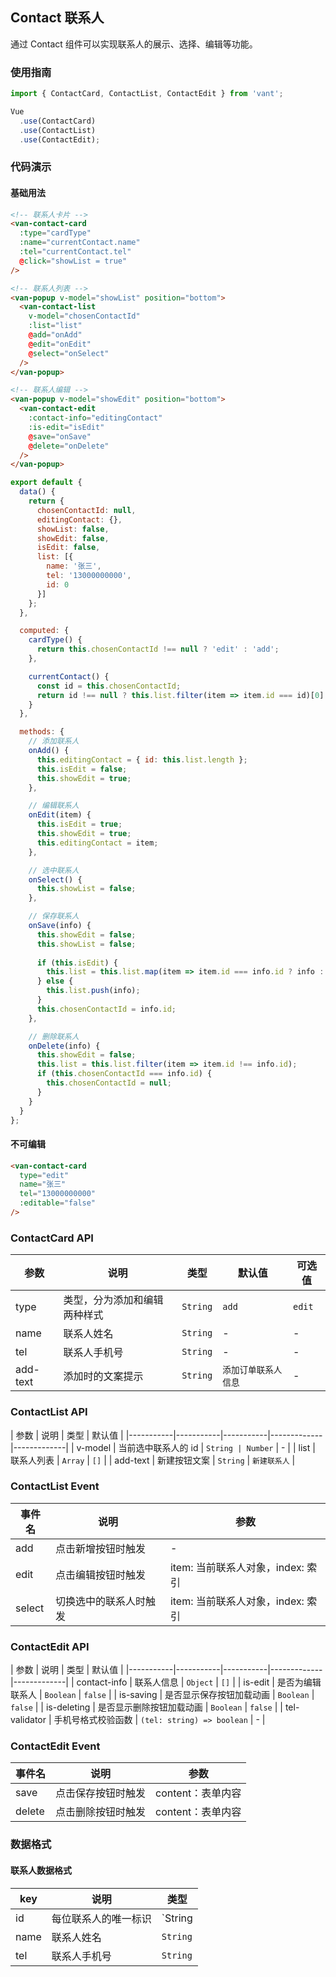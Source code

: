 ## Contact 联系人
通过 Contact 组件可以实现联系人的展示、选择、编辑等功能。

### 使用指南
``` javascript
import { ContactCard, ContactList, ContactEdit } from 'vant';

Vue
  .use(ContactCard)
  .use(ContactList)
  .use(ContactEdit);
```

### 代码演示

#### 基础用法

```html
<!-- 联系人卡片 -->
<van-contact-card
  :type="cardType"
  :name="currentContact.name"
  :tel="currentContact.tel"
  @click="showList = true"
/>

<!-- 联系人列表 -->
<van-popup v-model="showList" position="bottom">
  <van-contact-list
    v-model="chosenContactId"
    :list="list"
    @add="onAdd"
    @edit="onEdit"
    @select="onSelect"
  />
</van-popup>

<!-- 联系人编辑 -->
<van-popup v-model="showEdit" position="bottom">
  <van-contact-edit
    :contact-info="editingContact"
    :is-edit="isEdit"
    @save="onSave"
    @delete="onDelete"
  />
</van-popup>
```

``` javascript
export default {
  data() {
    return {
      chosenContactId: null,
      editingContact: {},
      showList: false,
      showEdit: false,
      isEdit: false,
      list: [{
        name: '张三',
        tel: '13000000000',
        id: 0
      }]
    };
  },

  computed: {
    cardType() {
      return this.chosenContactId !== null ? 'edit' : 'add';
    },

    currentContact() {
      const id = this.chosenContactId;
      return id !== null ? this.list.filter(item => item.id === id)[0] : {};
    }
  },

  methods: {
    // 添加联系人
    onAdd() {
      this.editingContact = { id: this.list.length };
      this.isEdit = false;
      this.showEdit = true;
    },

    // 编辑联系人
    onEdit(item) {
      this.isEdit = true;      
      this.showEdit = true;
      this.editingContact = item;
    },

    // 选中联系人
    onSelect() {
      this.showList = false;
    },

    // 保存联系人
    onSave(info) {
      this.showEdit = false;
      this.showList = false;
      
      if (this.isEdit) {
        this.list = this.list.map(item => item.id === info.id ? info : item);
      } else {
        this.list.push(info);
      }
      this.chosenContactId = info.id;
    },

    // 删除联系人
    onDelete(info) {
      this.showEdit = false;
      this.list = this.list.filter(item => item.id !== info.id);
      if (this.chosenContactId === info.id) {
        this.chosenContactId = null;
      }
    }
  }
};
```

#### 不可编辑

```html
<van-contact-card
  type="edit"
  name="张三"
  tel="13000000000"
  :editable="false"
/>
```


### ContactCard API
| 参数 | 说明 | 类型 | 默认值 | 可选值 |
|-----------|-----------|-----------|-------------|-------------|
| type | 类型，分为添加和编辑两种样式 | `String` | `add` | `edit` |
| name | 联系人姓名 | `String` | - | - |
| tel | 联系人手机号 | `String` | - | - |
| add-text | 添加时的文案提示 | `String` | `添加订单联系人信息` | - |

### ContactList API
| 参数 | 说明 | 类型 | 默认值 |
|-----------|-----------|-----------|-------------|-------------|
| v-model | 当前选中联系人的 id | `String | Number` | - |
| list | 联系人列表 | `Array` | `[]` |
| add-text | 新建按钮文案 | `String` | `新建联系人` |

### ContactList Event

| 事件名 | 说明 | 参数 |
|-----------|-----------|-----------|
| add | 点击新增按钮时触发 | - |
| edit | 点击编辑按钮时触发 | item: 当前联系人对象，index: 索引 |
| select | 切换选中的联系人时触发 | item: 当前联系人对象，index: 索引 |


### ContactEdit API
| 参数 | 说明 | 类型 | 默认值 |
|-----------|-----------|-----------|-------------|-------------|
| contact-info | 联系人信息 | `Object` | `[]` |
| is-edit | 是否为编辑联系人 | `Boolean` | `false` |
| is-saving | 是否显示保存按钮加载动画 | `Boolean` | `false` |
| is-deleting | 是否显示删除按钮加载动画 | `Boolean` | `false` |
| tel-validator | 手机号格式校验函数 | `(tel: string) => boolean` | - |

### ContactEdit Event

| 事件名 | 说明 | 参数 |
|-----------|-----------|-----------|
| save | 点击保存按钮时触发 | content：表单内容 |
| delete | 点击删除按钮时触发 | content：表单内容 |

### 数据格式

#### 联系人数据格式
| key | 说明 | 类型 |
|-----------|-----------|-----------|
| id | 每位联系人的唯一标识 | `String | Number` |
| name | 联系人姓名 | `String` |
| tel | 联系人手机号 | `String` |
